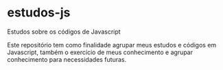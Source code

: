 # estudos-js
Estudos sobre os códigos de Javascript

Este repositório tem como finalidade agrupar meus estudos e códigos em Javascript, também o exercício de meus conhecimento e agrupar conhecimento para necessidades futuras.

